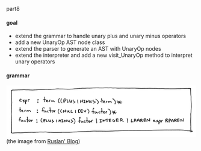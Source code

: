part8

#### goal
- extend the grammar to handle unary plus and unary minus operators
- add a new UnaryOp AST node class
- extend the parser to generate an AST with UnaryOp nodes
- extend the interpreter and add a new visit_UnaryOp method to interpret unary operators  

#### grammar
![grammar](https://github.com/wuare/simple-interpreter-tutorial/blob/master/part8/images/lsbasi_part8_grammar.png)  
(the image from [Ruslan' Blog](https://ruslanspivak.com/lsbasi-part8/))  
